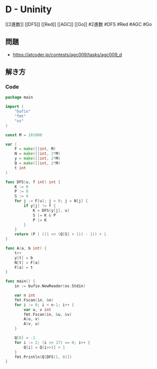 # D - Uninity
[[2進数]] [[DFS]] [[Red]] [[AGC]] [[Go]]
#2進数 #DFS #Red #AGC #Go 

## 問題
- https://atcoder.jp/contests/agc009/tasks/agc009_d

## 解き方
### Code
```go
package main

import (
	"bufio"
	"fmt"
	"os"
)

const M = 101000

var (
	F = make([]int, M)
	N = make([]int, 2*M)
	y = make([]int, 2*M)
	Q = make([]int, 2*M)
	t int
)

func DFS(u, f int) int {
	K := 0
	P := 0
	S := 0
	for j := F[u]; j > 0; j = N[j] {
		if y[j] != f {
			K = DFS(y[j], u)
			S |= K & P
			P |= K
		}
	}
	return (P | ((1 << (Q[S] + 1)) - 1)) + 1
}

func A(a, b int) {
	t++
	y[t] = b
	N[t] = F[a]
	F[a] = t
}

func main() {
	in := bufio.NewReader(os.Stdin)

	var n int
	fmt.Fscan(in, &n)
	for i := 0; i < n-1; i++ {
		var u, v int
		fmt.Fscan(in, &u, &v)
		A(u, v)
		A(v, u)
	}

	Q[0] = -1
	for i := 2; (i >> 17) == 0; i++ {
		Q[i] = Q[i>>1] + 1
	}
	fmt.Println(Q[DFS(1, 0)])
}
```